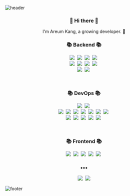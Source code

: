 ![header](https://capsule-render.vercel.app/api?type=slice&color=30A9DE&height=170&section=header&text=Iron%20Areum&fontColor=090707&fontAlignX=45&fontAlignY=65&fontSize=100)



<h3 align="center"> 👋 Hi there 👋 </h3>
<p align="center">
I'm Areum Kang, a growing developer. 🌱 <br>
<!--  ✨ -->
</p>


<h3 align="center">📚 Backend 📚</h3>
<p align="center">
  <img src="https://img.shields.io/badge/-Java-blueviolet"/>&nbsp
  <img src="https://img.shields.io/badge/-Spring MVC-blueviolet"/>&nbsp
  <img src="https://img.shields.io/badge/-Spring Boot-blueviolet"/>&nbsp
  <img src="https://img.shields.io/badge/-Java Script-blueviolet"/>&nbsp
  <br>
  <img src="https://img.shields.io/badge/-Spring F/W-blue"/>&nbsp
  <img src="https://img.shields.io/badge/-DevOn F/W-blue"/>&nbsp
  <img src="https://img.shields.io/badge/-ProWorks5 F/W-blue"/>&nbsp
  <img src="https://img.shields.io/badge/-Junit4-blue"/>&nbsp
  <br>
  <img src="https://img.shields.io/badge/-Eclipse-black"/>&nbsp
  <img src="https://img.shields.io/badge/-Visual Studio Code-black"/>&nbsp
  <br>
</p> 
<br>
<h3 align="center">📚 DevOps 📚</h3>
<p align="center">
  <img src="https://img.shields.io/badge/-Oracle SQL-blue"/>&nbsp
  <img src="https://img.shields.io/badge/-PL/SQL Developer-blue"/>&nbsp
  <br>
  <img src="https://img.shields.io/badge/-Jira-brightgreen"/>&nbsp
  <img src="https://img.shields.io/badge/-Confluence-brightgreen"/>&nbsp
  <img src="https://img.shields.io/badge/-Git-brightgreen"/>&nbsp
  <img src="https://img.shields.io/badge/-SVN-brightgreen"/>&nbsp
  <img src="https://img.shields.io/badge/-Bamboo-brightgreen"/>&nbsp
  <img src="https://img.shields.io/badge/-Meta-brightgreen"/>&nbsp
  <img src="https://img.shields.io/badge/-EZJobs-brightgreen"/>&nbsp
  <br>
  <img src="https://img.shields.io/badge/-Kibana-black"/>&nbsp
  <img src="https://img.shields.io/badge/-Jennifer-black"/>&nbsp
  <img src="https://img.shields.io/badge/-ControlM-black"/>&nbsp
  <img src="https://img.shields.io/badge/-Linux-black"/>&nbsp
  <img src="https://img.shields.io/badge/-Teams-yellowgreen"/>&nbsp
  <br>
</p>
<br>
<h3 align="center">📚 Frontend 📚</h3>
<p align="center">
  <img src="https://img.shields.io/badge/-ES6-orange"/>&nbsp
  <img src="https://img.shields.io/badge/-Vue.js-orange"/>&nbsp
  <img src="https://img.shields.io/badge/-WebSquare5-orange"/>&nbsp
  <img src="https://img.shields.io/badge/-xFrame-black"/>&nbsp
  <img src="https://img.shields.io/badge/-Nexacro-black"/>&nbsp
</p>



<!-- projects -->
<!-- [![Repository Card](https://widget.realdeveloper.pro/api/card?user=ironareum&repo=Spring_study2021)](https://github.com/ironareum/Spring_study2021.git) -->



<h3 align="center">•••</h3>
<p align="center">
  <!--   <a href=""><img src="https://img.shields.io/badge/Tech%20Blog-262626?style=flat-square&logo=D-Wave Systems&logoColor=white&link="/></a>&nbsp -->
    <a href="https://ironareum.tistory.com/"><img src="https://img.shields.io/badge/Tech%20Blog-11B48A?style=flat-square&logo=Instagram&logoColor=white&link="/></a>&nbsp 
  
  <a href="mailto:areumkang87@gmail.com">
      <img src="https://img.shields.io/badge/Gmail-d14836?style=flat-square&logo=Gmail&logoColor=white&link=mailto:areumkang87@gmail.com"/>    
  </a>
</p>



![footer](https://capsule-render.vercel.app/api?type=slice&color=EFDC05&height=100&section=footer)


<!--
**ironareum/ironareum** is a ✨ _special_ ✨ repository because its `README.md` (this file) appears on your GitHub profile.

Here are some ideas to get you started:

- 🔭 I’m currently working on ...
- 🌱 I’m currently learning ...
- 👯 I’m looking to collaborate on ...
- 🤔 I’m looking for help with ...
- 💬 Ask me about ...
- 📫 How to reach me: ...
- 😄 Pronouns: ...
- ⚡ Fun fact: ...
-->
